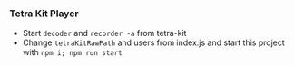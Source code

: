 ### Tetra Kit Player

- Start `decoder` and `recorder -a` from tetra-kit
- Change `tetraKitRawPath` and users from index.js and start this project with `npm i; npm run start`
